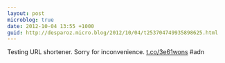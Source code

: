 ```yaml
---
layout: post
microblog: true
date: 2012-10-04 13:55 +1000
guid: http://desparoz.micro.blog/2012/10/04/t253704749935898625.html
---
```

Testing URL shortener. Sorry for inconvenience. [t.co/3e61wons](http://t.co/3e61wons) #adn
